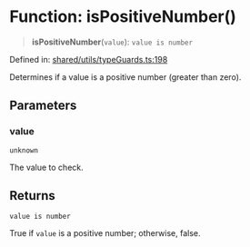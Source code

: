 # Function: isPositiveNumber()

> **isPositiveNumber**(`value`): `value is number`

Defined in: [shared/utils/typeGuards.ts:198](https://github.com/Nick2bad4u/Uptime-Watcher/blob/8a1973382d5fe14c52996ecda381894eb7ecd4a6/shared/utils/typeGuards.ts#L198)

Determines if a value is a positive number (greater than zero).

## Parameters

### value

`unknown`

The value to check.

## Returns

`value is number`

True if `value` is a positive number; otherwise, false.
